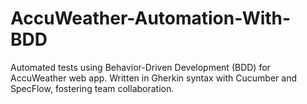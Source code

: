 # AccuWeather-Automation-With-BDD
Automated tests using Behavior-Driven Development (BDD) for AccuWeather web app. Written in Gherkin syntax with Cucumber and SpecFlow, fostering team collaboration.
